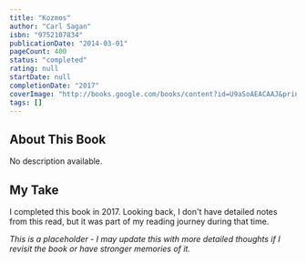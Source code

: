```yaml
---
title: "Kozmos"
author: "Carl Sagan"
isbn: "9752107834"
publicationDate: "2014-03-01"
pageCount: 400
status: "completed"
rating: null
startDate: null
completionDate: "2017"
coverImage: "http://books.google.com/books/content?id=U9aSoAEACAAJ&printsec=frontcover&img=1&zoom=1&source=gbs_api"
tags: []
---
```


## About This Book

No description available.

## My Take

I completed this book in 2017. Looking back, I don't have detailed notes from this read, but it was part of my reading journey during that time.

*This is a placeholder - I may update this with more detailed thoughts if I revisit the book or have stronger memories of it.*
